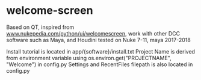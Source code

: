 # welcome-screen

Based on QT, inspired from www.nukepedia.com/python/ui/welcomescreen, 
work with other DCC software such as Maya, and Houdini
tested on Nuke 7-11, maya 2017-2018

Install tutorial is located in app/{software}/install.txt
Project Name is derived from environment variable using os.environ.get("PROJECTNAME", "Welcome") in config.py
Settings and RecentFiles filepath is also located in config.py